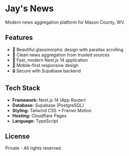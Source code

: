 # Jay's News

Modern news aggregation platform for Mason County, WV.

## Features

- 🎨 Beautiful glassmorphic design with parallax scrolling
- 📰 Clean news aggregation from trusted sources
- 🚀 Fast, modern Next.js 14 application
- 📱 Mobile-first responsive design
- 🔒 Secure with Supabase backend

## Tech Stack

- **Framework:** Next.js 14 (App Router)
- **Database:** Supabase (PostgreSQL)
- **Styling:** Tailwind CSS + Framer Motion
- **Hosting:** Cloudflare Pages
- **Language:** TypeScript

## License


Private - All rights reserved




